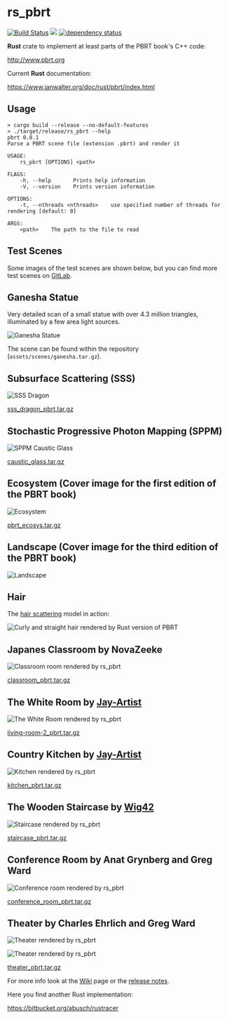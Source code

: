 # rs_pbrt

[![Build Status](https://travis-ci.org/wahn/rs_pbrt.svg?branch=master)](https://travis-ci.org/wahn/rs_pbrt)
[![](https://img.shields.io/github/issues-raw/wahn/rs_pbrt.svg)](https://github.com/wahn/rs_pbrt/issues)
[![dependency status](https://deps.rs/repo/github/wahn/rs_pbrt/status.svg)](https://deps.rs/repo/github/wahn/rs_pbrt)
<!-- [![](https://tokei.rs/b1/github/wahn/rs_pbrt?category=code)](https://github.com/wahn/rs_pbrt) -->
<!-- [![](https://img.shields.io/github/release-date/wahn/rs_pbrt.svg)](https://github.com/wahn/rs_pbrt/releases) -->

**Rust** crate to implement at least parts of the PBRT book's C++ code:

http://www.pbrt.org

Current **Rust** documentation:

https://www.janwalter.org/doc/rust/pbrt/index.html

## Usage

```shell
> cargo build --release --no-default-features
> ./target/release/rs_pbrt --help
pbrt 0.8.1
Parse a PBRT scene file (extension .pbrt) and render it

USAGE:
    rs_pbrt [OPTIONS] <path>

FLAGS:
    -h, --help       Prints help information
    -V, --version    Prints version information

OPTIONS:
    -t, --nthreads <nthreads>    use specified number of threads for rendering [default: 0]

ARGS:
    <path>    The path to the file to read
```

## Test Scenes

Some images of the test scenes are shown below, but you can find more
test scenes on [GitLab][test-scenes].

## Ganesha Statue

Very detailed scan of a small statue with over 4.3 million triangles,
illuminated by a few area light sources.

![Ganesha Statue](https://www.janwalter.org/assets/ganesha.png)

The scene can be found within the repository
(`assets/scenes/ganesha.tar.gz`).

## Subsurface Scattering (SSS)

![SSS Dragon](https://www.janwalter.org/assets/sss_dragon.png)

[sss_dragon_pbrt.tar.gz][sss_dragon_pbrt]

## Stochastic Progressive Photon Mapping (SPPM)

![SPPM Caustic
Glass](https://www.janwalter.org/assets/caustic_glass_pbrt_rust_sppm.png)

[caustic_glass.tar.gz][caustic_glass_pbrt]

## Ecosystem (Cover image for the first edition of the PBRT book)

![Ecosystem](https://www.janwalter.org/assets/ecosys.png)

[pbrt_ecosys.tar.gz][ecosys_pbrt]

## Landscape (Cover image for the third edition of the PBRT book)

![Landscape](https://www.janwalter.org/assets/landscape_rust_pbrt_view_0.png)

## Hair

The [hair scattering][hair-scattering] model in action:

![Curly and straight hair rendered by Rust version of
PBRT](https://www.janwalter.org/assets/hair_rust_pbrt.png)

## Japanes Classroom by NovaZeeke

![Classroom room rendered by
rs_pbrt](https://www.janwalter.org/assets/classroom_pbrt_rust.png)

[classroom_pbrt.tar.gz][classroom_pbrt]

## The White Room by [Jay-Artist][jay-artist]

![The White Room rendered by
rs_pbrt](https://www.janwalter.org/assets/living-room-2_pbrt_rust_mlt.png)

[living-room-2_pbrt.tar.gz][living-room-2_pbrt]

## Country Kitchen by [Jay-Artist][jay-artist]

![Kitchen rendered by
rs_pbrt](https://www.janwalter.org/assets/kitchen_pbrt_rust.png)

[kitchen_pbrt.tar.gz][kitchen_pbrt]

## The Wooden Staircase by [Wig42][wig42]

![Staircase rendered by
rs_pbrt](https://www.janwalter.org/assets/staircase_pbrt_rust.png)

[staircase_pbrt.tar.gz][staircase_pbrt]

## Conference Room by Anat Grynberg and Greg Ward

![Conference room rendered by
rs_pbrt](https://www.janwalter.org/assets/conference_room_pbrt_rust_current.png)

[conference_room_pbrt.tar.gz][conference_room_pbrt]

## Theater by Charles Ehrlich and Greg Ward

![Theater rendered by
rs_pbrt](https://www.janwalter.org/assets/theater_pbrt_rust_corner.png)

![Theater rendered by
rs_pbrt](https://www.janwalter.org/assets/theater_pbrt_rust_stage.png)

[theater_pbrt.tar.gz][theater_pbrt]

For more info look at the [Wiki][wiki] page or the [release notes][release-notes].

Here you find another Rust implementation:

https://bitbucket.org/abusch/rustracer

[test-scenes]:          https://gitlab.com/jdb-walter/rs-pbrt-test-scenes/wikis/home
[wiki]:                 https://github.com/wahn/rs_pbrt/wiki
[release-notes]:        https://github.com/wahn/rs_pbrt/wiki/Release-Notes
[novazeeke]:            https://www.blendswap.com/user/NovaZeeke
[jay-artist]:           https://www.blendswap.com/user/Jay-Artist
[wig42]:                https://www.blendswap.com/user/Wig42
[classroom_pbrt]:       https://www.janwalter.org/Download/Scenes/PBRT/classroom_pbrt.tar.gz
[living-room-2_pbrt]:   https://www.janwalter.org/Download/Scenes/PBRT/living-room-2_pbrt.tar.gz
[kitchen_pbrt]:         https://www.janwalter.org/Download/Scenes/PBRT/kitchen_pbrt.tar.gz
[staircase_pbrt]:       https://www.janwalter.org/Download/Scenes/PBRT/staircase_pbrt.tar.gz
[conference_room_pbrt]: https://www.janwalter.org/Download/Scenes/conference_room_pbrt.tar.gz
[theater_pbrt]:         https://www.janwalter.org/Download/Scenes/theater_pbrt.tar.gz
[hair-scattering]:      http://www.pbrt.org/hair.pdf
[sss_dragon_pbrt]:      https://www.janwalter.org/Download/Scenes/sss_dragon_pbrt.tar.gz
[caustic_glass_pbrt]:   https://www.janwalter.org/Download/Scenes/caustic_glass.tar.gz
[ecosys_pbrt]:          https://www.janwalter.org/Download/Scenes/pbrt_ecosys.tar.gz
